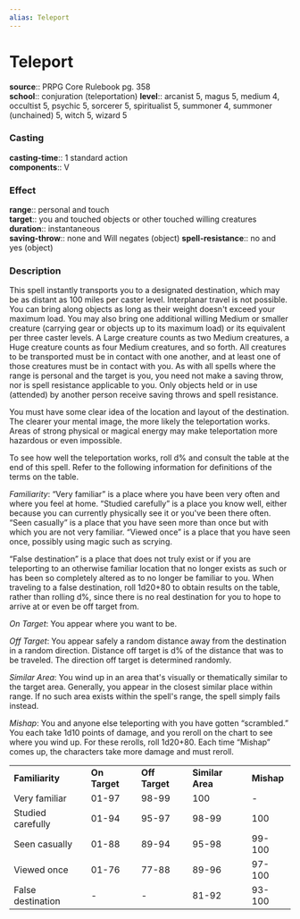 ```yaml
---
alias: Teleport
---
```


# Teleport 

**source**:: PRPG Core Rulebook pg. 358  
**school**:: conjuration (teleportation)
**level**:: arcanist 5, magus 5, medium 4, occultist 5, psychic 5, sorcerer 5, spiritualist 5, summoner 4, summoner (unchained) 5, witch 5, wizard 5

### Casting 

**casting-time**:: 1 standard action  
**components**:: V

### Effect 

**range**:: personal and touch  
**target**:: you and touched objects or other touched willing creatures  
**duration**:: instantaneous  
**saving-throw**:: none and Will negates (object)
**spell-resistance**:: no and yes (object)

### Description 

This spell instantly transports you to a designated destination, which may be as distant as 100 miles per caster level. Interplanar travel is not possible. You can bring along objects as long as their weight doesn't exceed your maximum load. You may also bring one additional willing Medium or smaller creature (carrying gear or objects up to its maximum load) or its equivalent per three caster levels. A Large creature counts as two Medium creatures, a Huge creature counts as four Medium creatures, and so forth. All creatures to be transported must be in contact with one another, and at least one of those creatures must be in contact with you. As with all spells where the range is personal and the target is you, you need not make a saving throw, nor is spell resistance applicable to you. Only objects held or in use (attended) by another person receive saving throws and spell resistance.  
  
You must have some clear idea of the location and layout of the destination. The clearer your mental image, the more likely the teleportation works. Areas of strong physical or magical energy may make teleportation more hazardous or even impossible.  
  
To see how well the teleportation works, roll d% and consult the table at the end of this spell. Refer to the following information for definitions of the terms on the table.  
  
*Familiarity*: “Very familiar” is a place where you have been very often and where you feel at home. “Studied carefully” is a place you know well, either because you can currently physically see it or you've been there often. “Seen casually” is a place that you have seen more than once but with which you are not very familiar. “Viewed once” is a place that you have seen once, possibly using magic such as scrying.  
  
“False destination” is a place that does not truly exist or if you are teleporting to an otherwise familiar location that no longer exists as such or has been so completely altered as to no longer be familiar to you. When traveling to a false destination, roll 1d20+80 to obtain results on the table, rather than rolling d%, since there is no real destination for you to hope to arrive at or even be off target from.  
  
*On Target*: You appear where you want to be.  
  
*Off Target*: You appear safely a random distance away from the destination in a random direction. Distance off target is d% of the distance that was to be traveled. The direction off target is determined randomly.  
  
*Similar Area*: You wind up in an area that's visually or thematically similar to the target area. Generally, you appear in the closest similar place within range. If no such area exists within the spell's range, the spell simply fails instead.  
  
*Mishap*: You and anyone else teleporting with you have gotten “scrambled.” You each take 1d10 points of damage, and you reroll on the chart to see where you wind up. For these rerolls, roll 1d20+80. Each time “Mishap” comes up, the characters take more damage and must reroll.

|                   |               |                |                  |            |
|-------------------|---------------|----------------|------------------|------------|
| **Familiarity**   | **On Target** | **Off Target** | **Similar Area** | **Mishap** |
| Very familiar     | 01-97         | 98-99          | 100              | \-         |
| Studied carefully | 01-94         | 95-97          | 98-99            | 100        |
| Seen casually     | 01-88         | 89-94          | 95-98            | 99-100     |
| Viewed once       | 01-76         | 77-88          | 89-96            | 97-100     |
| False destination | \-            | \-             | 81-92            | 93-100     |

